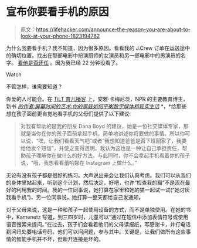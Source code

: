 # 宣布你要看手机的原因

> 原文：<https://lifehacker.com/announce-the-reason-you-are-about-to-look-at-your-phone-1823194762>

为什么我要看手机？我不知道，因为很多原因。看看我的 J.Crew 订单在运送途中的确切位置。找出在那部电影中扮演厨师的女演员和另一部电影中的男演员的名字。 [看他是否还任](https://www.instagram.com/p/BfZJj5HFKge/?hl=en&taken-by=j.a.k._) 。因为我已经 22 分钟没看了。

Watch

不管怎样，谁需要知道？

你爱的人可能会。在 [TiLT 育儿播客](http://www.tiltparenting.com/2018/02/13/episode-95-writer-anya-kamenetz-on-the-art-of-screen-time/) 上，安雅·卡梅尼茨，NPR 的主要教育博主，新书 [*的作者:屏幕时间的艺术:你的家庭如何平衡数字媒体和现实生活*](https://www.amazon.com/Art-Screen-Time-Balance-Digital/dp/1610396723?asc_campaign=InlineText&asc_refurl=https://lifehacker.com/announce-the-reason-you-are-about-to-look-at-your-phone-1823194762&asc_source=&tag=kinjalifehackerlink-20) *，*给那些想在孩子面前更自觉地看手机的父母们提供了以下建议:

> 对我有帮助的是我的朋友 Dana Boyd 的建议，她是一位社交媒体专家，那就是当你在你的孩子面前拿起手机，简单地讲述你将要做的事情。所以你可以说，“嘿，让我们看看天气吧”或者“我想知道爸爸是否下班回家了，我要给他发个短信”，并使之变得透明。我认为这也是一种让自己承担责任，帮助孩子理解你在做什么的好方法。与此同时，你不会拿起手机看着你的孩子说，“哦，我想看看蕾哈娜在 Instagram 上做什么。”

无论有没有孩子都是很好的练习。大声说出来会让我们认真考虑。我们可以从我们的身体里站起来，听到这个计划，然后决定，好吧，也许“检查我的猫”不是现在最好的利用我的时间。我的一位同事说，她打算在家里和她的猫一起试一试(“她讨厌我看手机”)，另一位同事说，她打算一整天都给自己发通知。

对于父母来说，这是一种和孩子一起使用设备的方式，而不是单独使用。在她的书中，Kamenetz 写道，到三四岁时，儿童可以“通过在短信中添加表情符号或使用语音搜索来提问。”在过去，孩子们会看着他们的父母读报纸，写感谢卡，并打电话到问讯处要电话号码。他们可以问问题，参与其中。关键是，让我们做所有这些事情的智能手机并不坏，但断开连接是坏的。